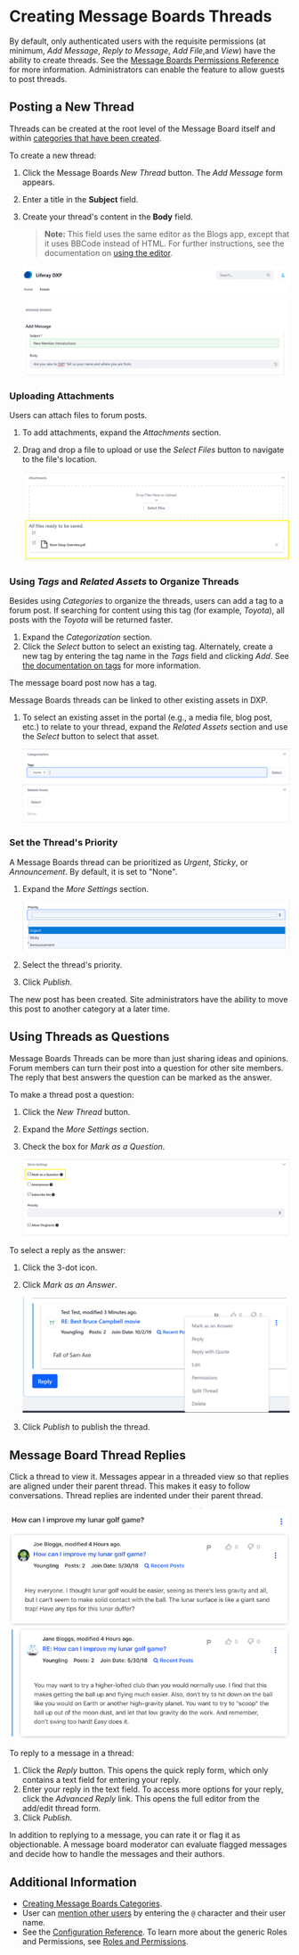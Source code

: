 # Creating Message Boards Threads

By default, only authenticated users with the requisite permissions (at minimum, _Add Message_, _Reply to Message_, _Add File_,and _View_) have the ability to create threads. See the [Message Boards Permissions Reference](./08-message-boards-permissions-reference.md) for more information. Administrators can enable the feature to allow guests to post threads.

## Posting a New Thread

Threads can be created at the root level of the Message Board itself and within [categories that have been created](./creating-message-boards-categories.md).

To create a new thread:

1. Click the Message Boards _New Thread_ button. The _Add Message_ form appears.
1. Enter a title in the **Subject** field.
1. Create your thread's content in the **Body** field.

   > **Note:** This field uses the same editor as the Blogs app, except that it uses BBCode instead of HTML. For further instructions, see the documentation on [using the editor](https://help.liferay.com/hc/articles/360018173051-Using-the-Blog-Entry-Editor-).

    ![Figure 1. Creating the first post](./creating-message-boards-threads/images/01.png)

### Uploading Attachments

Users can attach files to forum posts.

1. To add attachments, expand the _Attachments_ section.
1. Drag and drop a file to upload or use the *Select Files* button to navigate to the file's location.

    ![Figure 2. Uploading an attachment](./creating-message-boards-threads/images/03.png)

### Using _Tags_ and _Related Assets_ to Organize Threads

Besides using _Categories_ to organize the threads, users can add a tag to a forum post. If searching for content using this tag (for example, _Toyota_), all posts with the _Toyota_ will be returned faster.

1. Expand the _Categorization_ section.
1. Click the _Select_ button to select an existing tag. Alternately, create a new tag by entering the tag name in the _Tags_ field and clicking _Add_. See [the documentation on tags](https://help.liferay.com/hc/articles/360028820472-Tagging-Content) for more information.

The message board post now has a tag.

Message Boards threads can be linked to other existing assets in DXP.

1. To select an existing asset in the portal (e.g., a media file, blog post, etc.) to relate to your thread, expand the _Related Assets_ section and use the _Select_ button to select that asset.

    ![Figure 3. Adding a Tag and Related Asset](./creating-message-boards-threads/images/04.png)

### Set the Thread's Priority

A Message Boards thread can be prioritized as _Urgent_, _Sticky_, or _Announcement_. By default, it is set to "None".

1. Expand the _More Settings_ section.

    ![Figure 4. Setting a thread priority](./creating-message-boards-threads/images/07.png)

1. Select the thread's priority.
1. Click _Publish_.

The new post has been created. Site administrators have the ability to move this post to another category at a later time.

## Using Threads as Questions

Message Boards Threads can be more than just sharing ideas and opinions. Forum members can turn their post into a question for other site members. The reply that best answers the question can be marked as the answer.

To make a thread post a question:

1. Click the _New Thread_ button.
1. Expand the _More Settings_ section.
1. Check the box for _Mark as a Question_.

    ![Figure 5. Marking a thread as a question](./creating-message-boards-threads/images/05.png)

To select a reply as the answer:

1. Click the 3-dot icon.
1. Click _Mark as an Answer_.

    ![Figure 6. Replies can be marked as an answer to a message board question.](./creating-message-boards-threads/images/02.png)

1. Click _Publish_ to publish the thread.

## Message Board Thread Replies

Click a thread to view it. Messages appear in a threaded view so that replies are aligned under their parent thread. This makes it easy to follow conversations. Thread replies are indented under their parent thread.

![Figure 7: A thread's view displays author information and thread content, for the thread and all replies to the thread.](./creating-message-boards-threads/images/06.png)

To reply to a message in a thread:

1. Click the _Reply_ button. This opens the quick reply form, which only contains a text field for entering your reply.
1. Enter your reply in the text field. To access more options for your reply, click the _Advanced Reply_ link. This opens the full editor from the add/edit thread form.
1. Click _Publish_.

In addition to replying to a message, you can rate it or flag it as objectionable. A message board moderator can evaluate flagged messages and decide how to handle the messages and their authors.

## Additional Information

* [Creating Message Boards Categories](./creating-message-boards-categories.md).
* User can [mention other users](https://help.liferay.com/hc/en-us/articles/360028720892-Mentioning-Users) by entering the `@` character and their user name.
* See the [Configuration Reference](./message-boards-configuration-reference.md).
 To learn more about the generic Roles and Permissions, see [Roles and Permissions](https://help.liferay.com/hc/articles/360017895212-Roles-and-Permissions).